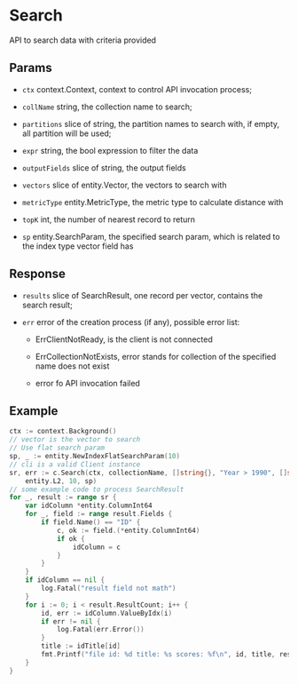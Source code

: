 # Search 

API to search data with criteria provided

## Params

- `ctx` context.Context, context to control API invocation process;

- `collName` string, the collection name to search;

- `partitions` slice of string, the partition names to search with, if empty, all partition will be used;

- `expr` string, the bool expression to filter the data

- `outputFields` slice of string, the output fields

- `vectors` slice of entity.Vector, the vectors to search with

- `metricType` entity.MetricType, the metric type to calculate distance with

- `topK` int, the number of nearest record to return

- `sp` entity.SearchParam, the specified search param, which is related to the index type vector field has

## Response

- `results` slice of SearchResult, one record per vector, contains the search result; 

- `err` error of the creation process (if any), possible error list:

    - ErrClientNotReady, is the client is not connected

    - ErrCollectionNotExists, error stands for collection of the specified name does not exist

    - error fo API invocation failed 

## Example

```go
ctx := context.Background()
// vector is the vector to search
// Use flat search param
sp, _ := entity.NewIndexFlatSearchParam(10)
// cli is a valid Client instance
sr, err := c.Search(ctx, collectionName, []string{}, "Year > 1990", []string{"ID"}, []entity.Vector{vector}, "Vector",
	entity.L2, 10, sp)
// some example code to process SearchResult
for _, result := range sr {
	var idColumn *entity.ColumnInt64
	for _, field := range result.Fields {
		if field.Name() == "ID" {
			c, ok := field.(*entity.ColumnInt64)
			if ok {
				idColumn = c
			}
		}
	}
	if idColumn == nil {
		log.Fatal("result field not math")
	}
	for i := 0; i < result.ResultCount; i++ {
		id, err := idColumn.ValueByIdx(i)
		if err != nil {
			log.Fatal(err.Error())
		}
		title := idTitle[id]
		fmt.Printf("file id: %d title: %s scores: %f\n", id, title, result.Scores[i])
	}
}

```
